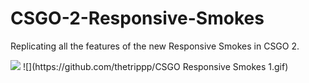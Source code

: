 # CSGO-2-Responsive-Smokes
<p>Replicating all the features of the new Responsive Smokes in CSGO 2.</p>
<img src = "https://github.com/thetrippp/CSGO Responsive Smokes 1.gif">
![](https://github.com/thetrippp/CSGO Responsive Smokes 1.gif)
